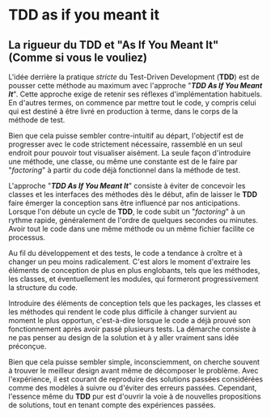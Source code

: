 TDD as if you meant it
================================================================

## La rigueur du TDD et "As If You Meant It" (Comme si vous le vouliez)

L'idée derrière la pratique _stricte_ du Test-Driven Development (**TDD**) est de pousser cette méthode au maximum avec l'approche "**_TDD As If You Meant It_**". Cette approche exige de retenir ses réflexes d'implémentation habituels. En d'autres termes, on commence par mettre tout le code, y compris celui qui est destiné à être livré en production à terme, dans le corps de la méthode de test.

Bien que cela puisse sembler contre-intuitif au départ, l'objectif est de progresser avec le code strictement nécessaire, rassemblé en un seul endroit pour pouvoir tout visualiser aisément. La seule façon d'introduire une méthode, une classe, ou même une constante est de le faire par "_factoring_" à partir du code déjà fonctionnel dans la méthode de test.

L'approche "**_TDD As If You Meant It_**" consiste à éviter de concevoir les classes et les interfaces des méthodes dès le début, afin de laisser le **TDD** faire émerger la conception sans être influencé par nos anticipations. Lorsque l'on débute un cycle de **TDD**, le code subit un "_factoring_" à un rythme rapide, généralement de l'ordre de quelques secondes ou minutes. Avoir tout le code dans une même méthode ou un même fichier facilite ce processus.

Au fil du développement et des tests, le code a tendance à croître et à changer un peu moins radicalement. C'est alors le moment d'extraire les éléments de conception de plus en plus englobants, tels que les méthodes, les classes, et éventuellement les modules, qui formeront progressivement la structure du code.

Introduire des éléments de conception tels que les packages, les classes et les méthodes qui rendent le code plus difficile à changer survient au moment le plus opportun, c'est-à-dire lorsque le code a déjà prouvé son fonctionnement après avoir passé plusieurs tests. La démarche consiste à ne pas penser au design de la solution et à y aller vraiment sans idée préconçue.

Bien que cela puisse sembler simple, inconsciemment, on cherche souvent à trouver le meilleur design avant même de décomposer le problème. Avec l'expérience, il est courant de reproduire des solutions passées considérées comme des modèles à suivre ou d'éviter des erreurs passées. Cependant, l'essence même du **TDD** pur est d'ouvrir la voie à de nouvelles propositions de solutions, tout en tenant compte des expériences passées.
